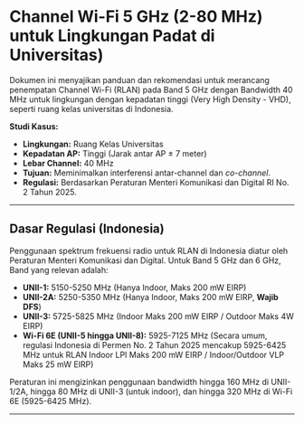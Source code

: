 # Channel Wi-Fi 5 GHz (2-80 MHz) untuk Lingkungan Padat di Universitas)

Dokumen ini menyajikan panduan dan rekomendasi untuk merancang penempatan Channel Wi-Fi (RLAN) pada Band 5 GHz dengan Bandwidth 40 MHz untuk lingkungan dengan kepadatan tinggi (Very High Density - VHD), seperti ruang kelas universitas di Indonesia.

**Studi Kasus:**
* **Lingkungan:** Ruang Kelas Universitas
* **Kepadatan AP:** Tinggi (Jarak antar AP ± 7 meter)
* **Lebar Channel:** 40 MHz
* **Tujuan:** Meminimalkan interferensi antar-channel dan *co-channel*.
* **Regulasi:** Berdasarkan Peraturan Menteri Komunikasi dan Digital RI No. 2 Tahun 2025.

---

## Dasar Regulasi (Indonesia)

Penggunaan spektrum frekuensi radio untuk RLAN di Indonesia diatur oleh Peraturan Menteri Komunikasi dan Digital. Untuk Band 5 GHz dan 6 GHz, Band yang relevan adalah:

* **UNII-1:** 5150-5250 MHz (Hanya Indoor, Maks 200 mW EIRP)
* **UNII-2A:** 5250-5350 MHz (Hanya Indoor, Maks 200 mW EIRP, **Wajib DFS**)
* **UNII-3:** 5725-5825 MHz (Indoor Maks 200 mW EIRP / Outdoor Maks 4W EIRP)
* **Wi-Fi 6E (UNII-5 hingga UNII-8):** 5925-7125 MHz (Secara umum, regulasi Indonesia di Permen No. 2 Tahun 2025 mencakup 5925-6425 MHz untuk RLAN Indoor LPI Maks 200 mW EIRP / Indoor/Outdoor VLP Maks 25 mW EIRP)

Peraturan ini mengizinkan penggunaan bandwidth hingga 160 MHz di UNII-1/2A, hingga 80 MHz di UNII-3 (untuk indoor), dan hingga 320 MHz di Wi-Fi 6E (5925-6425 MHz).

---
